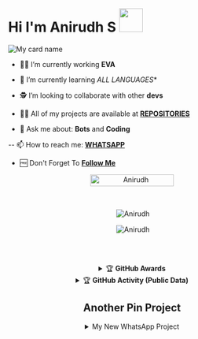 # Hi I'm Anirudh S&nbsp;<a href="Hey"><img src="https://raw.githubusercontent.com/TOXIC-DEVIL/TOXIC-DEVIL/TOXIC-DEVIL-OFFICIAL/media/Hi.gif" width="48px"></a>

![My card name](https://cardivo.vercel.app/api?name=ASWINKKD&description=Hi,%20Welcome%20To%20My%20Profile%20❤&image=https://telegra.ph/file/84332f509268f67a7b1a6.githubusercontent.com/u/78668573?v=4&s=10?v=4&backgroundColor=%23ecf0f1&instagram=_aswin_2004&github=&twitter=&pattern=leaf&colorPattern=%23eaeaea)

- 🧑‍🏫 I’m currently working **EVA**

- 📖 I’m currently learning *ALL LANGUAGES**

- 🕵️ I’m looking to collaborate with other **devs**

- 👨‍💻 All of my projects are available at
                   **[REPOSITORIES](https://github.com/SudoAnirudh/SudoAnirudh?tab=repositories)**

- 💬 Ask me about: **Bots** and **Coding**

-- 📫 How to reach me: 
                  **[WHATSAPP](https://wa.me/919539102851)**
                  
- 🆓 Don't Forget To **[Follow Me](https://github.com/SudoAnirudh/SudoAnirudh)**

<p align="center"> <a href="Anirudh"><img width="170px" height="24" src="https://komarev.com/ghpvc/?username=SudoAnirudh&label=PROFILE%20VISITORS&color=green&style=flat-square" alt="Anirudh" /></a> </p><br> 


<div align="center">
<p>&nbsp;<img align="center" src="https://github-readme-stats.vercel.app/api?username=SudoAnirudh&show_icons=true&theme=nightowl" alt="Anirudh" /></p>

<p>&nbsp;<img align="center" src="https://github-readme-stats.vercel.app/api/top-langs/?username=SudoAnirudh&theme=algolia&layout=compact&langs_count=10&hide_border=true&show_icons=true" alt="Anirudh"/></p></a><br> 

##

<details>
    <summary>&#127942 <b>GitHub Awards</b></summary><br/>

![Github Trophy](https://github-profile-trophy.vercel.app/?username=SudoAnirudh)

</details>



<details>
    <summary>&#127942 <b>GitHub Activity (Public Data)</b></summary><br/>

![Metrics](https://metrics.lecoq.io/SudoAnirudh?template=classic&followup=1&isocalendar=1&languages=1&isocalendar.duration=half-year&config.timezone=Europe%2FIstanbul)

</details>



## Another Pin Project
<details>
  <summary>My New WhatsApp Project</summary>
   <a href="https://github.com/SudoAnirudh/Eva">
    <img src="https://github-readme-stats.vercel.app/api/pin/?username=SudoAnirudh&repo=Eva">
  </a>
   <summary>My New WhatsApp Project</summary>
   <a href="https://github.com/SudoAnirudh/_E-V-A_">
    <img src="https://github-readme-stats.vercel.app/api/pin/?username=SudoAnirudh&repo=_E-V-A_">
  </a>
</details>

